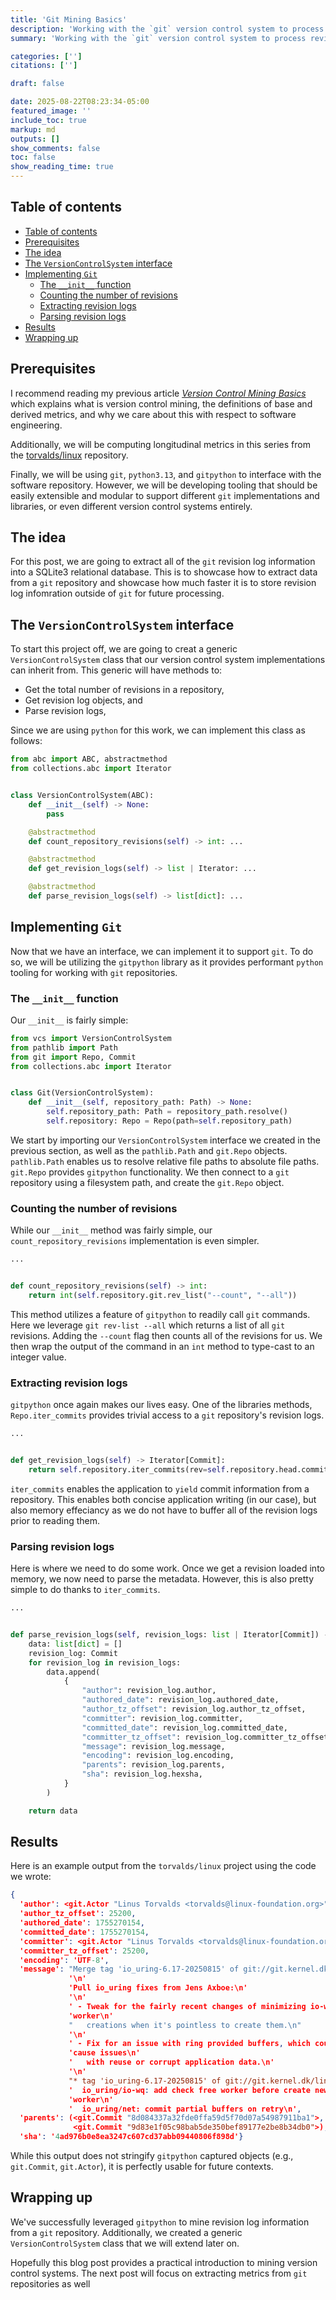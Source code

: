 ```yaml
---
title: 'Git Mining Basics'
description: 'Working with the `git` version control system to process revision logs'
summary: 'Working with the `git` version control system to process revision logs'

categories: ['']
citations: ['']

draft: false

date: 2025-08-22T08:23:34-05:00
featured_image: ''
include_toc: true
markup: md
outputs: []
show_comments: false
toc: false
show_reading_time: true
---
```


## Table of contents

- [Table of contents](#table-of-contents)
- [Prerequisites](#prerequisites)
- [The idea](#the-idea)
- [The `VersionControlSystem` interface](#the-versioncontrolsystem-interface)
- [Implementing `Git`](#implementing-git)
  - [The `__init__` function](#the-__init__-function)
  - [Counting the number of revisions](#counting-the-number-of-revisions)
  - [Extracting revision logs](#extracting-revision-logs)
  - [Parsing revision logs](#parsing-revision-logs)
- [Results](#results)
- [Wrapping up](#wrapping-up)

## Prerequisites

I recommend reading my previous article
[*Version Control Mining Basics*](version-control-mining-basics.md) which
explains what is version control mining, the definitions of base and derived
metrics, and why we care about this with respect to software engineering.

Additionally, we will be computing longitudinal metrics in this series from the
[torvalds/linux](https://git.kernel.org/pub/scm/linux/kernel/git/torvalds/linux.git/)
repository.

Finally, we will be using `git`, `python3.13`, and `gitpython` to interface with
the software repository. However, we will be developing tooling that should be
easily extensible and modular to support different `git` implementations and
libraries, or even different version control systems entirely.

## The idea

For this post, we are going to extract all of the `git` revision log information
into a SQLite3 relational database. This is to showcase how to extract data from
a `git` repository and showcase how much faster it is to store revision log
infomration outside of `git` for future processing.

## The `VersionControlSystem` interface

To start this project off, we are going to creat a generic
`VersionControlSystem` class that our version control system implementations can
inherit from. This generic will have methods to:

- Get the total number of revisions in a repository,
- Get revision log objects, and
- Parse revision logs,

Since we are using `python` for this work, we can implement this class as
follows:

```python
from abc import ABC, abstractmethod
from collections.abc import Iterator


class VersionControlSystem(ABC):
    def __init__(self) -> None:
        pass

    @abstractmethod
    def count_repository_revisions(self) -> int: ...

    @abstractmethod
    def get_revision_logs(self) -> list | Iterator: ...

    @abstractmethod
    def parse_revision_logs(self) -> list[dict]: ...
```

## Implementing `Git`

Now that we have an interface, we can implement it to support `git`. To do so,
we will be utilizing the `gitpython` library as it provides performant `python`
tooling for working with `git` repositories.

### The `__init__` function

Our `__init__` is fairly simple:

```python
from vcs import VersionControlSystem
from pathlib import Path
from git import Repo, Commit
from collections.abc import Iterator


class Git(VersionControlSystem):
    def __init__(self, repository_path: Path) -> None:
        self.repository_path: Path = repository_path.resolve()
        self.repository: Repo = Repo(path=self.repository_path)
```

We start by importing our `VersionControlSystem` interface we created in the
previous section, as well as the `pathlib.Path` and `git.Repo` objects.
`pathlib.Path` enables us to resolve relative file paths to absolute file paths.
`git.Repo` provides `gitpython` functionality. We then connect to a `git`
repository using a filesystem path, and create the `git.Repo` object.

### Counting the number of revisions

While our `__init__` method was fairly simple, our `count_repository_revisions`
implementation is even simpler.

```python
...


def count_repository_revisions(self) -> int:
    return int(self.repository.git.rev_list("--count", "--all"))
```

This method utilizes a feature of `gitpython` to readily call `git` commands.
Here we leverage `git rev-list --all` which returns a list of all `git`
revisions. Adding the `--count` flag then counts all of the revisions for us. We
then wrap the output of the command in an `int` method to type-cast to an
integer value.

### Extracting revision logs

`gitpython` once again makes our lives easy. One of the libraries methods,
`Repo.iter_commits` provides trivial access to a `git` repository's revision
logs.

```python
...


def get_revision_logs(self) -> Iterator[Commit]:
    return self.repository.iter_commits(rev=self.repository.head.commit)
```

`iter_commits` enables the application to `yield` commit information from a
repository. This enables both concise application writing (in our case), but
also memory effeciancy as we do not have to buffer all of the revision logs
prior to reading them.

### Parsing revision logs

Here is where we need to do some work. Once we get a revision loaded into
memory, we now need to parse the metadata. However, this is also pretty simple
to do thanks to `iter_commits`.

```python
...


def parse_revision_logs(self, revision_logs: list | Iterator[Commit]) -> list[dict]:
    data: list[dict] = []
    revision_log: Commit
    for revision_log in revision_logs:
        data.append(
            {
                "author": revision_log.author,
                "authored_date": revision_log.authored_date,
                "author_tz_offset": revision_log.author_tz_offset,
                "committer": revision_log.committer,
                "committed_date": revision_log.committed_date,
                "committer_tz_offset": revision_log.committer_tz_offset,
                "message": revision_log.message,
                "encoding": revision_log.encoding,
                "parents": revision_log.parents,
                "sha": revision_log.hexsha,
            }
        )

    return data
```

## Results

Here is an example output from the `torvalds/linux` project using the code we
wrote:

```json
{
  'author': <git.Actor "Linus Torvalds <torvalds@linux-foundation.org>">,
  'author_tz_offset': 25200,
  'authored_date': 1755270154,
  'committed_date': 1755270154,
  'committer': <git.Actor "Linus Torvalds <torvalds@linux-foundation.org>">,
  'committer_tz_offset': 25200,
  'encoding': 'UTF-8',
  'message': "Merge tag 'io_uring-6.17-20250815' of git://git.kernel.dk/linux\n"
             '\n'
             'Pull io_uring fixes from Jens Axboe:\n'
             '\n'
             ' - Tweak for the fairly recent changes of minimizing io-wq '
             'worker\n'
             "   creations when it's pointless to create them.\n"
             '\n'
             ' - Fix for an issue with ring provided buffers, which could '
             'cause issues\n'
             '   with reuse or corrupt application data.\n'
             '\n'
             "* tag 'io_uring-6.17-20250815' of git://git.kernel.dk/linux:\n"
             '  io_uring/io-wq: add check free worker before create new '
             'worker\n'
             '  io_uring/net: commit partial buffers on retry\n',
  'parents': (<git.Commit "8d084337a32fde0ffa59d5f70d07a54987911ba1">,
              <git.Commit "9d83e1f05c98bab5de350bef89177e2be8b34db0">),
  'sha': '4ad976b0e8ea3247c607cd37abb09440806f898d'}
```

While this output does not stringify `gitpython` captured objects (e.g.,
`git.Commit`, `git.Actor`), it is perfectly usable for future contexts.

## Wrapping up

We've successfully leveraged `gitpython` to mine revision log information from a
`git` repository. Additionally, we created a generic `VersionControlSystem`
class that we will extend later on.

Hopefully this blog post provides a practical introduction to mining version
control systems. The next post will focus on extracting metrics from `git`
repositories as well
